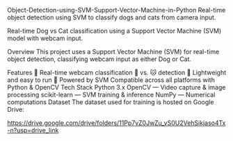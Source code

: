 Object-Detection-using-SVM-Support-Vector-Machine-in-Python
Real-time object detection using SVM to classify dogs and cats from camera input.

Real-time Dog vs Cat classification using a Support Vector Machine (SVM) model with webcam input.

Overview
This project uses a Support Vector Machine (SVM) for real-time object detection, classifying webcam input as either Dog or Cat.

Features
🎥 Real-time webcam classification
🐶 vs. 🐱 detection
🚀 Lightweight and easy to run
🧠 Powered by SVM
Compatible across all platforms with Python & OpenCV
Tech Stack
Python 3.x
OpenCV — Video capture & image processing
scikit-learn — SVM training & inference
NumPy — Numerical computations
Dataset
The dataset used for training is hosted on Google Drive:

https://drive.google.com/drive/folders/11Pp7vZ0JwZu_vS0U2VehSikjaso4Tx-n?usp=drive_link
